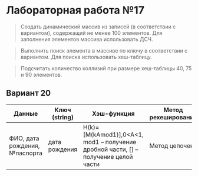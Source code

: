 # Лабораторная работа №17
> Создать динамический массив из записей (в соответствии с вариантом),
содержащий не менее 100 элементов. Для заполнения элементов массива
использовать ДСЧ.

> Выполнить поиск элемента в массиве по ключу в соответствии с вариантом. Для
поиска использовать хеш-таблицу.

> Подсчитать количество коллизий при размере хеш-таблицы 40, 75 и 90
элементов.

## Вариант 20

| Данные                        | Ключ (string) | Хэш-функция                                                                     | Метод рехеширования  |
| ----------------------------- | ------------- | ----------------------------------------------------------------------------------- | -------------- |
| ФИО, дата рождения, №паспорта | дата рождения | H(k)= [M(kAmod1)],0<A<1, mod1 – получение дробной части, [] – получение целой части | Метод цепочек  |
